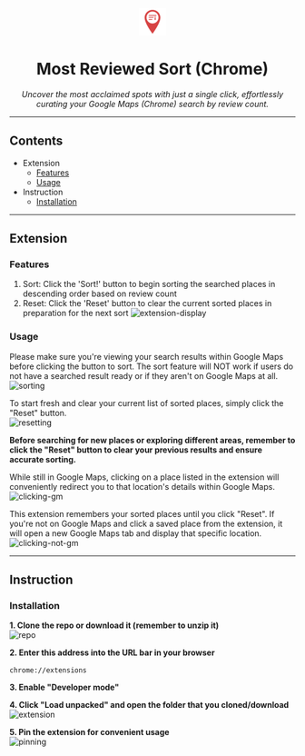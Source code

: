 <p align="center">
  <img src="img/icon48.png" alt="Most Reviewed Sort Logo" width="48"/>
</p>
<h1 align="center">Most Reviewed Sort (Chrome)</h1>

<p align="center">
  <em>Uncover the most acclaimed spots with just a single click, effortlessly curating your Google Maps (Chrome) search by review count.</em>
</p>

---

## Contents
- Extension
    - [Features](#features)
    - [Usage](#usage)
- Instruction
    - [Installation](#installation)

---

## Extension
### Features
1. Sort: Click the 'Sort!' button to begin sorting the searched places in descending order based on review count   
2. Reset: Click the 'Reset' button to clear the current sorted places in preparation for the next sort
![extension-display](https://github.com/user-attachments/assets/77c8bdf1-0ee5-4496-9e2e-7434b3aef1fc)


### Usage
Please make sure you're viewing your search results within Google Maps before clicking the button to sort. The sort feature will NOT work if users do not have a searched result ready or if they aren't on Google Maps at all.  
![sorting](https://github.com/user-attachments/assets/5f89556c-f9c7-48a6-a0f0-079324568eb2)

To start fresh and clear your current list of sorted places, simply click the "Reset" button.  
![resetting](https://github.com/user-attachments/assets/04d69e6c-835d-4d6f-ac70-736385c6cfb5)

**Before searching for new places or exploring different areas, remember to click the "Reset" button to clear your previous results and ensure accurate sorting.**

While still in Google Maps, clicking on a place listed in the extension will conveniently redirect you to that location's details within Google Maps.  
![clicking-gm](https://github.com/user-attachments/assets/2623a83c-c37c-4ffd-8990-6f7805c035a6)

This extension remembers your sorted places until you click "Reset". If you're not on Google Maps and click a saved place from the extension, it will open a new Google Maps tab and display that specific location.  
![clicking-not-gm](https://github.com/user-attachments/assets/fdb49208-ca2a-4bf6-80a8-bcc8acfe4f00)

---

## Instruction
### Installation
**1. Clone the repo or download it (remember to unzip it)**  
![repo](https://github.com/user-attachments/assets/7cfcb249-bb31-4751-aa88-6d867e743280)

**2. Enter this address into the URL bar in your browser**
```
chrome://extensions
```

**3. Enable "Developer mode"**

**4. Click "Load unpacked" and open the folder that you cloned/download**  
![extension](https://github.com/user-attachments/assets/7c2a0a38-44eb-4b19-87b5-09ffb9ca48e9)

**5. Pin the extension for convenient usage**  
![pinning](https://github.com/user-attachments/assets/53c08394-1c34-4031-974b-d190366291e4)



